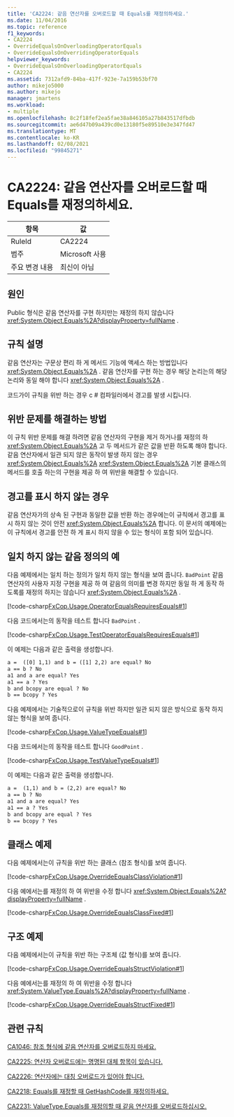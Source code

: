 ```yaml
---
title: 'CA2224: 같음 연산자를 오버로드할 때 Equals를 재정의하세요.'
ms.date: 11/04/2016
ms.topic: reference
f1_keywords:
- CA2224
- OverrideEqualsOnOverloadingOperatorEquals
- OverrideEqualsOnOverridingOperatorEquals
helpviewer_keywords:
- OverrideEqualsOnOverloadingOperatorEquals
- CA2224
ms.assetid: 7312afd9-84ba-417f-923e-7a159b53bf70
author: mikejo5000
ms.author: mikejo
manager: jmartens
ms.workload:
- multiple
ms.openlocfilehash: 8c2f18fef2ea5fae38a846105a27b843517dfbdb
ms.sourcegitcommit: ae6d47b09a439cd0e13180f5e89510e3e347fd47
ms.translationtype: MT
ms.contentlocale: ko-KR
ms.lasthandoff: 02/08/2021
ms.locfileid: "99845271"
---
```

# <a name="ca2224-override-equals-on-overloading-operator-equals"></a>CA2224: 같음 연산자를 오버로드할 때 Equals를 재정의하세요.

|항목|값|
|-|-|
|RuleId|CA2224|
|범주|Microsoft 사용|
|주요 변경 내용|최신이 아님|

## <a name="cause"></a>원인

Public 형식은 같음 연산자를 구현 하지만는 재정의 하지 않습니다 <xref:System.Object.Equals%2A?displayProperty=fullName> .

## <a name="rule-description"></a>규칙 설명

같음 연산자는 구문상 편리 하 게 메서드 기능에 액세스 하는 방법입니다 <xref:System.Object.Equals%2A> . 같음 연산자를 구현 하는 경우 해당 논리는의 해당 논리와 동일 해야 합니다 <xref:System.Object.Equals%2A> .

코드가이 규칙을 위반 하는 경우 c # 컴파일러에서 경고를 발생 시킵니다.

## <a name="how-to-fix-violations"></a>위반 문제를 해결하는 방법

이 규칙 위반 문제를 해결 하려면 같음 연산자의 구현을 제거 하거나를 재정의 하 <xref:System.Object.Equals%2A> 고 두 메서드가 같은 값을 반환 하도록 해야 합니다. 같음 연산자에서 일관 되지 않은 동작이 발생 하지 않는 경우 <xref:System.Object.Equals%2A> <xref:System.Object.Equals%2A> 기본 클래스의 메서드를 호출 하는의 구현을 제공 하 여 위반을 해결할 수 있습니다.

## <a name="when-to-suppress-warnings"></a>경고를 표시 하지 않는 경우

같음 연산자가의 상속 된 구현과 동일한 값을 반환 하는 경우에는이 규칙에서 경고를 표시 하지 않는 것이 안전 <xref:System.Object.Equals%2A> 합니다. 이 문서의 예제에는이 규칙에서 경고를 안전 하 게 표시 하지 않을 수 있는 형식이 포함 되어 있습니다.

## <a name="examples-of-inconsistent-equality-definitions"></a>일치 하지 않는 같음 정의의 예

다음 예제에서는 일치 하는 정의가 일치 하지 않는 형식을 보여 줍니다. `BadPoint` 같음 연산자의 사용자 지정 구현을 제공 하 여 같음의 의미를 변경 하지만 동일 하 게 동작 하도록를 재정의 하지는 않습니다 <xref:System.Object.Equals%2A> .

[!code-csharp[FxCop.Usage.OperatorEqualsRequiresEquals#1](../code-quality/codesnippet/CSharp/ca2224-override-equals-on-overloading-operator-equals_1.cs)]

다음 코드에서는의 동작을 테스트 합니다 `BadPoint` .

[!code-csharp[FxCop.Usage.TestOperatorEqualsRequiresEquals#1](../code-quality/codesnippet/CSharp/ca2224-override-equals-on-overloading-operator-equals_2.cs)]

이 예제는 다음과 같은 출력을 생성합니다.

```txt
a =  ([0] 1,1) and b = ([1] 2,2) are equal? No
a == b ? No
a1 and a are equal? Yes
a1 == a ? Yes
b and bcopy are equal ? No
b == bcopy ? Yes
```

다음 예제에서는 기술적으로이 규칙을 위반 하지만 일관 되지 않은 방식으로 동작 하지 않는 형식을 보여 줍니다.

[!code-csharp[FxCop.Usage.ValueTypeEquals#1](../code-quality/codesnippet/CSharp/ca2224-override-equals-on-overloading-operator-equals_3.cs)]

다음 코드에서는의 동작을 테스트 합니다 `GoodPoint` .

[!code-csharp[FxCop.Usage.TestValueTypeEquals#1](../code-quality/codesnippet/CSharp/ca2224-override-equals-on-overloading-operator-equals_4.cs)]

이 예제는 다음과 같은 출력을 생성합니다.

```txt
a =  (1,1) and b = (2,2) are equal? No
a == b ? No
a1 and a are equal? Yes
a1 == a ? Yes
b and bcopy are equal ? Yes
b == bcopy ? Yes
```

## <a name="class-example"></a>클래스 예제

다음 예제에서는이 규칙을 위반 하는 클래스 (참조 형식)를 보여 줍니다.

[!code-csharp[FxCop.Usage.OverrideEqualsClassViolation#1](../code-quality/codesnippet/CSharp/ca2224-override-equals-on-overloading-operator-equals_5.cs)]

다음 예에서는를 재정의 하 여 위반을 수정 합니다 <xref:System.Object.Equals%2A?displayProperty=fullName> .

[!code-csharp[FxCop.Usage.OverrideEqualsClassFixed#1](../code-quality/codesnippet/CSharp/ca2224-override-equals-on-overloading-operator-equals_6.cs)]

## <a name="structure-example"></a>구조 예제

다음 예제에서는이 규칙을 위반 하는 구조체 (값 형식)를 보여 줍니다.

[!code-csharp[FxCop.Usage.OverrideEqualsStructViolation#1](../code-quality/codesnippet/CSharp/ca2224-override-equals-on-overloading-operator-equals_7.cs)]

다음 예에서는를 재정의 하 여 위반을 수정 합니다 <xref:System.ValueType.Equals%2A?displayProperty=fullName> .

[!code-csharp[FxCop.Usage.OverrideEqualsStructFixed#1](../code-quality/codesnippet/CSharp/ca2224-override-equals-on-overloading-operator-equals_8.cs)]

## <a name="related-rules"></a>관련 규칙

[CA1046: 참조 형식에 같음 연산자를 오버로드하지 마세요.](/dotnet/fundamentals/code-analysis/quality-rules/ca1046)

[CA2225: 연산자 오버로드에는 명명된 대체 항목이 있습니다.](/dotnet/fundamentals/code-analysis/quality-rules/ca2225)

[CA2226: 연산자에는 대칭 오버로드가 있어야 합니다.](/dotnet/fundamentals/code-analysis/quality-rules/ca2226)

[CA2218: Equals를 재정할 때 GetHashCode를 재정의하세요.](../code-quality/ca2218.md)

[CA2231: ValueType.Equals를 재정의할 때 같음 연산자를 오버로드하십시오.](/dotnet/fundamentals/code-analysis/quality-rules/ca2231)
